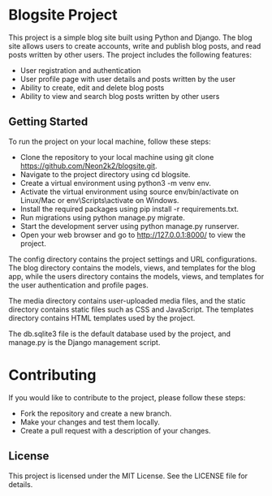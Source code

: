 # Blogsite Project
This project is a simple blog site built using Python and Django. The blog site allows users to create accounts, write and publish blog posts, and read posts written by other users. The project includes the following features:

- User registration and authentication
- User profile page with user details and posts written by the user
- Ability to create, edit and delete blog posts
- Ability to view and search blog posts written by other users


## Getting Started

To run the project on your local machine, follow these steps:

- Clone the repository to your local machine using git clone https://github.com/Neon2k2/blogsite.git.
- Navigate to the project directory using cd blogsite.
- Create a virtual environment using python3 -m venv env.
- Activate the virtual environment using source env/bin/activate on Linux/Mac or env\Scripts\activate on Windows.
- Install the required packages using pip install -r requirements.txt.
- Run migrations using python manage.py migrate.
- Start the development server using python manage.py runserver.
- Open your web browser and go to http://127.0.0.1:8000/ to view the project.



The config directory contains the project settings and URL configurations. The blog directory contains the models, views, and templates for the blog app, while the users directory contains the models, views, and templates for the user authentication and profile pages.

The media directory contains user-uploaded media files, and the static directory contains static files such as CSS and JavaScript. The templates directory contains HTML templates used by the project.

The db.sqlite3 file is the default database used by the project, and manage.py is the Django management script.

# Contributing
If you would like to contribute to the project, please follow these steps:

- Fork the repository and create a new branch.
- Make your changes and test them locally.
- Create a pull request with a description of your changes.


## License
This project is licensed under the MIT License. See the LICENSE file for details.
